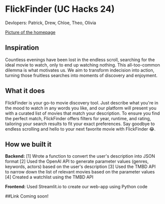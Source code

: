 # FlickFinder (UC Hacks 24)

Devlopers: Patrick, Drew, Chloe, Theo, Olivia

[Picture of the homepage](./public/demo.png)

## Inspiration

Countless evenings have been lost in the endless scroll, searching for the ideal movie to watch, only to end up watching nothing. This all-too-common dilemma is what motivates us. We aim to transform indecision into action, turning those fruitless searches into moments of discovery and enjoyment.

## What it does

FlickFinder is your go-to movie discovery tool. Just describe what you're in the mood to watch in any words you like, and our platform will present you with a curated list of movies that match your description. To ensure you find the perfect match, FlickFinder offers filters for year, runtime, and rating, tailoring your search results to fit your exact preferences. Say goodbye to endless scrolling and hello to your next favorite movie with FlickFinder :joy:.

## How we built it

**Backend:**
[1] Wrote a function to convert the user's description into JSON format
[2] Used the OpenAI API to generate parameter values (genres, keywords, actors) based on the user's description
[3] Used the TMBD API to narrow down the list of relevant movies based on the parameter values
[4] Created a watchlist using the TMBD API

**Frontend:**
Used Streamlit.io to create our web-app using Python code

##Link
Coming soon!
